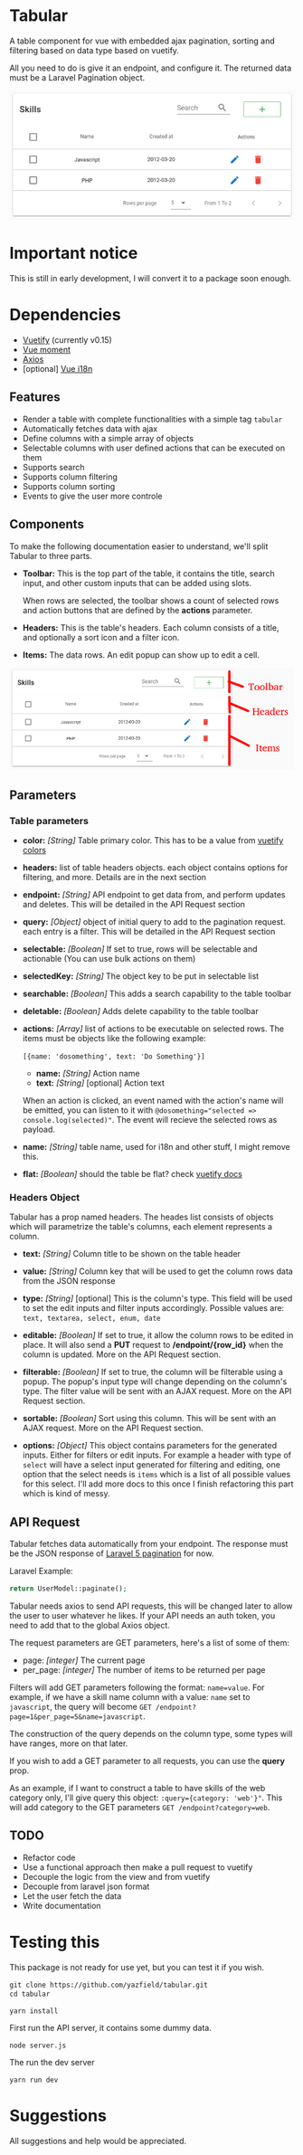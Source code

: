 # Tabular

A table component for vue with embedded ajax pagination, sorting and filtering based on data type based on vuetify.

All you need to do is give it an endpoint, and configure it. The returned data must be a Laravel Pagination object.

<img src="docs/img/tabular.png" alt="Tabular example">

# Important notice
This is still in early development, I will convert it to a package soon enough.

# Dependencies
- [Vuetify](https://vuetifyjs.com) (currently v0.15)
- [Vue moment](https://github.com/brockpetrie/vue-moment)
- [Axios](https://github.com/mzabriskie/axios)
- [optional] [Vue i18n](https://github.com/kazupon/vue-i18n/)

## Features

- Render a table with complete functionalities with a simple tag `tabular`
- Automatically fetches data with ajax
- Define columns with a simple array of objects
- Selectable columns with user defined actions that can be executed on them
- Supports search
- Supports column filtering
- Supports column sorting
- Events to give the user more controle

## Components

To make the following documentation easier to understand, we'll split Tabular to three parts.

- **Toolbar:** This is the top part of the table, it contains the title, search input, and other custom inputs that can be added using slots.

  When rows are selected, the toolbar shows a count of selected rows and action buttons that are defined by the **actions** parameter.

- **Headers:** This is the table's headers. Each column consists of a title, and optionally a sort icon and a filter icon.

- **Items:** The data rows. An edit popup can show up to edit a cell.

<img src="docs/img/tabular_components.png">

## Parameters

### Table parameters

- **color:** _[String]_ Table primary color. This has to be a value from [vuetify colors](https://vuetifyjs.com/style/colors)

- **headers:** list of table headers objects. each object contains options for filtering, and more. Details are in the next section

- **endpoint:** _[String]_ API endpoint to get data from, and perform updates and deletes. This will be detailed in the API Request section

- **query:** _[Object]_ object of initial query to add to the pagination request. each entry is a filter. This will be detailed in the API Request section

- **selectable:** _[Boolean]_ If set to true, rows will be selectable and actionable (You can use bulk actions on them)

- **selectedKey:** _[String]_ The object key to be put in selectable list

- **searchable:** _[Boolean]_ This adds a search capability to the table toolbar

- **deletable:** _[Boolean]_ Adds delete capability to the table toolbar

- **actions:** _[Array]_ list of actions to be executable on selected rows. The items must be objects like the following example:

  `[{name: 'dosomething', text: 'Do Something'}]`
  - **name:** _[String]_ Action name
  - **text:** _[String]_ [optional] Action text

  When an action is clicked, an event named with the action's name will be emitted, you can listen to it with `@dosomething="selected => console.log(selected)"`. The event will recieve the selected rows as payload.

- **name:** _[String]_ table name, used for i18n and other stuff, I might remove this.

- **flat:** _[Boolean]_ should the table be flat? check [vuetify docs](https://vuetifyjs.com/components/cards)

### Headers Object

Tabular has a prop named headers. The heades list consists of objects which will parametrize the table's columns, each element represents a column.

- **text:** _[String]_ Column title to be shown on the table header

- **value:** _[String]_ Column key that will be used to get the column rows data from the JSON response

- **type:** _[String]_ [optional] This is the column's type. This field will be used to set the edit inputs and filter inputs accordingly. Possible values are: `text, textarea, select, enum, date`

- **editable:** _[Boolean]_ If set to true, it allow the column rows to be edited in place. It will also send a **PUT** request to **/endpoint/{row_id}** when the column is updated. More on the API Request section.

- **filterable:** _[Boolean]_ If set to true, the column will be filterable using a popup. The popup's input type will change depending on the column's type. The filter value will be sent with an AJAX request. More on the API Request section.

- **sortable:** _[Boolean]_ Sort using this column. This will be sent with an AJAX request. More on the API Request section.

- **options:** _[Object]_ This object contains parameters for the generated inputs. Either for filters or edit inputs. For example a header with type of `select` will have a select input generated for filtering and editing, one option that the select needs is `items` which is a list of all possible values for this select.
I'll add more docs to this once I finish refactoring this part which is kind of messy.

## API Request
Tabular fetches data automatically from your endpoint. The response must be the JSON response of [Laravel 5 pagination](https://laravel.com/docs/5.5/pagination) for now.

Laravel Example:
```php
return UserModel::paginate();
```

Tabular needs axios to send API requests, this will be changed later to allow the user to user whatever he likes.
If your API needs an auth token, you need to add that to the global Axios object.

The request parameters are GET parameters, here's a list of some of them:
- page: _[integer]_ The current page
- per_page: _[integer]_ The number of items to be returned per page

Filters will add GET parameters following the format: `name=value`. For example, if we have a skill name column with a value: `name` set to `javascript`, the query will become `GET /endpoint?page=1&per_page=5&name=javascript`.

The construction of the query depends on the column type, some types will have ranges, more on that later.

If you wish to add a GET parameter to all requests, you can use the **query** prop.

As an example, if I want to construct a table to have skills of the web category only, I'll give query this object: `:query={category: 'web'}"`. This will add category to the GET parameters `GET /endpoint?category=web`.

## TODO
- Refactor code
- Use a functional approach then make a pull request to vuetify
- Decouple the logic from the view and from vuetify
- Decouple from laravel json format
- Let the user fetch the data
- Write documentation


# Testing this
This package is not ready for use yet, but you can test it if you wish.

```
git clone https://github.com/yazfield/tabular.git
cd tabular
```
```
yarn install
```
First run the API server, it contains some dummy data.
```
node server.js
```
The run the dev server
```
yarn run dev
```

# Suggestions
All suggestions and help would be appreciated.
